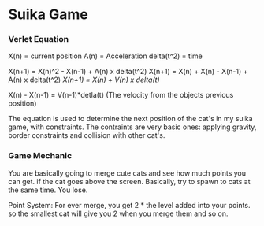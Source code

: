 # Suika Game
### Verlet Equation
X(n) = current position 
A(n) = Acceleration 
delta(t^2) = time 

X(n+1) = X(n)^2 - X(n-1) + A(n) x delta(t^2)
X(n+1) = X(n) + X(n) - X(n-1) + A(n) x delta(t^2)
*X(n+1) = X(n) + V(n) x delta(t)*

X(n) - X(n-1) = V(n-1)*detla(t) (The velocity from the objects previous position)

The equation is used to determine the next position of the cat's in my suika game, with constraints. 
The contraints are very basic ones: applying gravity, border constraints and collision with other cat's. 

### Game Mechanic 
You are basically going to merge cute cats and see how much points you can get. if the cat goes above the screen. Basically, try to spawn to cats at the same time. You lose. 

Point System: 
For ever merge, you get 2 * the level added into your points. so the smallest cat will give you 2 when you merge them and so on. 